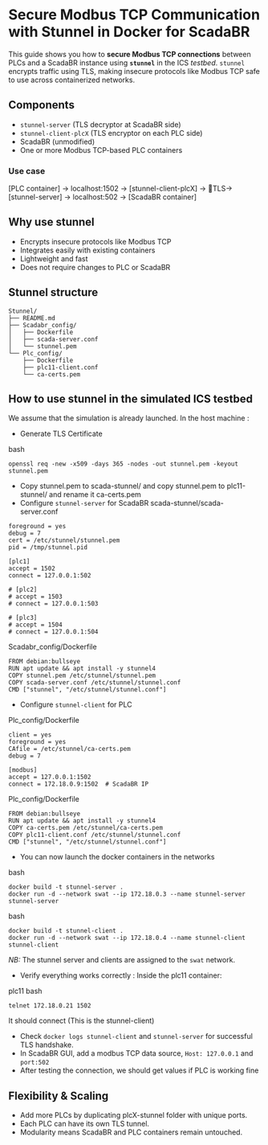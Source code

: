 # Secure Modbus TCP Communication with Stunnel in Docker for ScadaBR

This guide shows you how to **secure Modbus TCP connections** between PLCs and a ScadaBR instance using **`stunnel`** in the ICS *testbed*. `stunnel` encrypts traffic using TLS, making insecure protocols like Modbus TCP safe to use across containerized networks.

## Components 

- `stunnel-server` (TLS decryptor at ScadaBR side)
- `stunnel-client-plcX` (TLS encryptor on each PLC side)
- ScadaBR (unmodified)
- One or more Modbus TCP-based PLC containers

### Use case 

[PLC container] → localhost:1502 → [stunnel-client-plcX] → 🔐TLS→ [stunnel-server] → localhost:502 → [ScadaBR container]

## Why use stunnel 

-  Encrypts insecure protocols like Modbus TCP
- Integrates easily with existing containers
- Lightweight and fast
- Does not require changes to PLC or ScadaBR

## Stunnel structure 

```
Stunnel/
├── README.md 
├── Scadabr_config/
│   ├── Dockerfile
│   ├── scada-server.conf
│   └── stunnel.pem
└── Plc_config/
    ├── Dockerfile
    ├── plc11-client.conf
    └── ca-certs.pem
```

## How to use stunnel in the simulated ICS testbed

We assume that the simulation is already launched. In the host machine : 

- Generate TLS Certificate

bash
```
openssl req -new -x509 -days 365 -nodes -out stunnel.pem -keyout stunnel.pem
```
- Copy stunnel.pem to scada-stunnel/ and copy stunnel.pem to plc11-stunnel/ and rename it ca-certs.pem
- Configure `stunnel-server` for ScadaBR
scada-stunnel/scada-server.conf
```
foreground = yes
debug = 7
cert = /etc/stunnel/stunnel.pem
pid = /tmp/stunnel.pid

[plc1]
accept = 1502
connect = 127.0.0.1:502

# [plc2]
# accept = 1503
# connect = 127.0.0.1:503

# [plc3]
# accept = 1504
# connect = 127.0.0.1:504
```

Scadabr_config/Dockerfile
```
FROM debian:bullseye
RUN apt update && apt install -y stunnel4
COPY stunnel.pem /etc/stunnel/stunnel.pem
COPY scada-server.conf /etc/stunnel/stunnel.conf
CMD ["stunnel", "/etc/stunnel/stunnel.conf"]
```

- Configure `stunnel-client` for PLC

Plc_config/Dockerfile
```
client = yes
foreground = yes
CAfile = /etc/stunnel/ca-certs.pem
debug = 7

[modbus]
accept = 127.0.0.1:1502
connect = 172.18.0.9:1502  # ScadaBR IP
```

Plc_config/Dockerfile
```
FROM debian:bullseye
RUN apt update && apt install -y stunnel4
COPY ca-certs.pem /etc/stunnel/ca-certs.pem
COPY plc11-client.conf /etc/stunnel/stunnel.conf
CMD ["stunnel", "/etc/stunnel/stunnel.conf"]
```

- You can now launch the docker containers in the networks

bash
```
docker build -t stunnel-server .
docker run -d --network swat --ip 172.18.0.3 --name stunnel-server stunnel-server
```

bash
```
docker build -t stunnel-client .
docker run -d --network swat --ip 172.18.0.4 --name stunnel-client stunnel-client
```

*NB:* The stunnel server and clients are assigned to the `swat` network. 

- Verify everything works correctly : 
Inside the plc11 container:

plc11 bash
```
telnet 172.18.0.21 1502
```
It should connect (This is the stunnel-client)

- Check `docker logs stunnel-client` and `stunnel-server` for successful TLS handshake.
- In ScadaBR GUI, add a modbus TCP data source, `Host: 127.0.0.1` and `port:502`
- After testing the connection, we should get values if PLC is working fine

## Flexibility & Scaling

- Add more PLCs by duplicating plcX-stunnel folder with unique ports.
- Each PLC can have its own TLS tunnel.
- Modularity means ScadaBR and PLC containers remain untouched.
